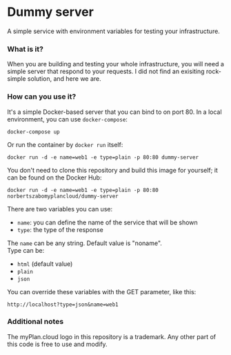 # Dummy server
A simple service with environment variables for testing your infrastructure.

### What is it?
When you are building and testing your whole infrastructure, you will need a simple server that respond to your requests. I did not find an exisiting rock-simple solution, and here we are.

### How can you use it?
It's a simple Docker-based server that you can bind to on port 80.
In a local environment, you can use `docker-compose`:

```
docker-compose up
```

Or run the container by `docker run` itself:

```
docker run -d -e name=web1 -e type=plain -p 80:80 dummy-server
```

You don't need to clone this repository and build this image for yourself; it can be found on the Docker Hub:
```
docker run -d -e name=web1 -e type=plain -p 80:80 norbertszabomyplancloud/dummy-server
```

There are two variables you can use:
- `name`: you can define the name of the service that will be shown 
- `type`: the type of the response

The `name` can be any string. Default value is "noname".<br>
Type can be:
- `html` (default value)
- `plain`
- `json`

You can override these variables with the GET parameter, like this:
```
http://localhost?type=json&name=web1
```

### Additional notes

The myPlan.cloud logo in this repository is a trademark. Any other part of this code is free to use and modify.